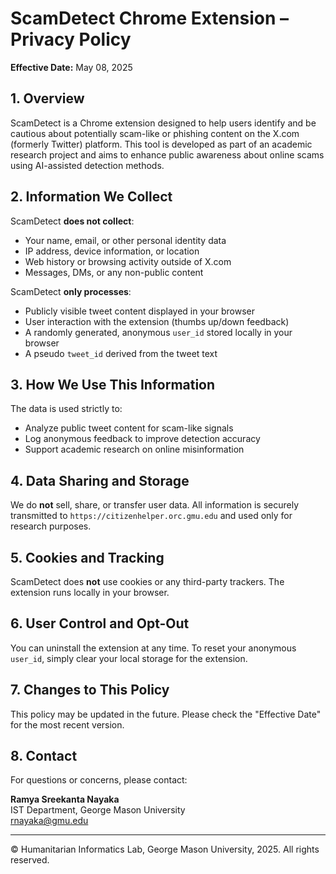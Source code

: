# ScamDetect Chrome Extension – Privacy Policy

**Effective Date:** May 08, 2025

## 1. Overview

ScamDetect is a Chrome extension designed to help users identify and be cautious about potentially scam-like or phishing content on the X.com (formerly Twitter) platform. This tool is developed as part of an academic research project and aims to enhance public awareness about online scams using AI-assisted detection methods.

## 2. Information We Collect

ScamDetect **does not collect**:
- Your name, email, or other personal identity data
- IP address, device information, or location
- Web history or browsing activity outside of X.com
- Messages, DMs, or any non-public content

ScamDetect **only processes**:
- Publicly visible tweet content displayed in your browser
- User interaction with the extension (thumbs up/down feedback)
- A randomly generated, anonymous `user_id` stored locally in your browser
- A pseudo `tweet_id` derived from the tweet text

## 3. How We Use This Information

The data is used strictly to:
- Analyze public tweet content for scam-like signals
- Log anonymous feedback to improve detection accuracy
- Support academic research on online misinformation

## 4. Data Sharing and Storage

We do **not** sell, share, or transfer user data. All information is securely transmitted to `https://citizenhelper.orc.gmu.edu` and used only for research purposes.

## 5. Cookies and Tracking

ScamDetect does **not** use cookies or any third-party trackers. The extension runs locally in your browser.

## 6. User Control and Opt-Out

You can uninstall the extension at any time. To reset your anonymous `user_id`, simply clear your local storage for the extension.

## 7. Changes to This Policy

This policy may be updated in the future. Please check the "Effective Date" for the most recent version.

## 8. Contact

For questions or concerns, please contact:

**Ramya Sreekanta Nayaka**  
IST Department, George Mason University  
rnayaka@gmu.edu

---

© Humanitarian Informatics Lab, George Mason University, 2025. All rights reserved.
